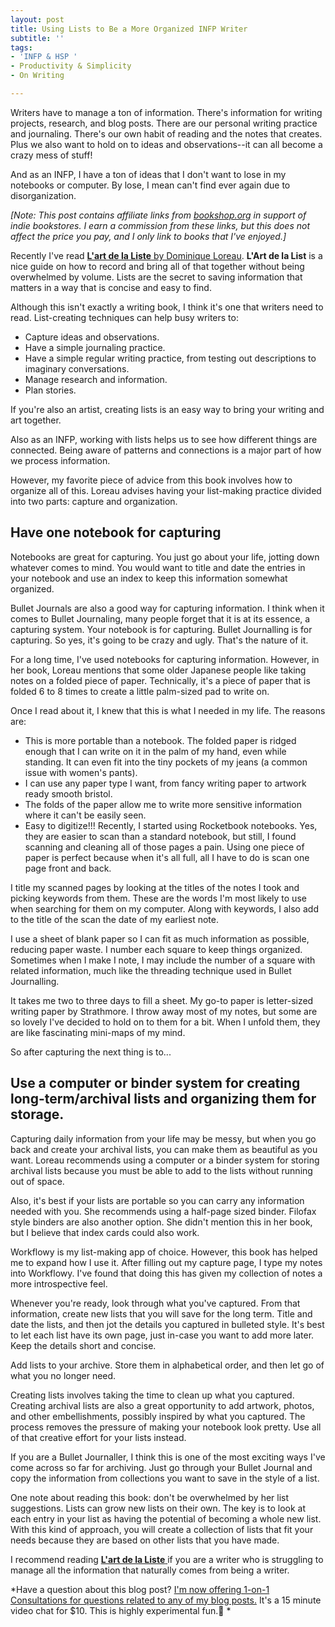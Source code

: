 ```yaml
---
layout: post
title: Using Lists to Be a More Organized INFP Writer
subtitle: ''
tags:
- 'INFP & HSP '
- Productivity & Simplicity
- On Writing

---
```

Writers have to manage a ton of information. There's information for writing projects, research, and blog posts. There are our personal writing practice and journaling. There's our own habit of reading and the notes that creates. Plus we also want to hold on to ideas and observations--it can all become a crazy mess of stuff!

And as an INFP, I have a ton of ideas that I don't want to lose in my notebooks or computer. By lose, I mean can't find ever again due to disorganization.

_\[Note: This post contains affiliate links from_ [_bookshop.org_](https://bookshop.org) _in support of indie bookstores. I earn a commission from these links, but this does not affect the price you pay, and I only link to books that I've enjoyed.\]_

Recently I've read [**L'art de la Liste** by Dominique Loreau](https://bookshop.org/a/8232/9781409182917). **L'Art de la List** is a nice guide on how to record and bring all of that together without being overwhelmed by volume. Lists are the secret to saving information that matters in a way that is concise and easy to find.

Although this isn't exactly a writing book, I think it's one that writers need to read. List-creating techniques can help busy writers to:

* Capture ideas and observations.
* Have a simple journaling practice.
* Have a simple regular writing practice, from testing out descriptions to imaginary conversations.
* Manage research and information.
* Plan stories.

If you're also an artist, creating lists is an easy way to bring your writing and art together.

Also as an INFP, working with lists helps us to see how different things are connected. Being aware of patterns and connections is a major part of how we process information.

However, my favorite piece of advice from this book involves how to organize all of this. Loreau advises having your list-making practice divided into two parts: capture and organization.

## Have one notebook for capturing

Notebooks are great for capturing. You just go about your life, jotting down whatever comes to mind. You would want to title and date the entries in your notebook and use an index to keep this information somewhat organized.

Bullet Journals are also a good way for capturing information. I think when it comes to Bullet Journaling, many people forget that it is at its essence, a capturing system. Your notebook is for capturing. Bullet Journalling is for capturing. So yes, it's going to be crazy and ugly. That's the nature of it.

For a long time, I've used notebooks for capturing information. However, in her book, Loreau mentions that some older Japanese people like taking notes on a folded piece of paper. Technically, it's a piece of paper that is folded 6 to 8 times to create a little palm-sized pad to write on.

Once I read about it, I knew that this is what I needed in my life. The reasons are:

* This is more portable than a notebook. The folded paper is ridged enough that I can write on it in the palm of my hand, even while standing. It can even fit into the tiny pockets of my jeans (a common issue with women's pants).
* I can use any paper type I want, from fancy writing paper to artwork ready smooth bristol.
* The folds of the paper allow me to write more sensitive information where it can't be easily seen.
* Easy to digitize!!! Recently, I started using Rocketbook notebooks. Yes, they are easier to scan than a standard notebook, but still, I found scanning and cleaning all of those pages a pain. Using one piece of paper is perfect because when it's all full, all I have to do is scan one page front and back.

I title my scanned pages by looking at the titles of the notes I took and picking keywords from them. These are the words I'm most likely to use when searching for them on my computer. Along with keywords, I also add to the title of the scan the date of my earliest note.

I use a sheet of blank paper so I can fit as much information as possible, reducing paper waste. I number each square to keep things organized. Sometimes when I make I note, I may include the number of a square with related information, much like the threading technique used in Bullet Journalling.

It takes me two to three days to fill a sheet. My go-to paper is letter-sized writing paper by Strathmore. I throw away most of my notes, but some are so lovely I've decided to hold on to them for a bit. When I unfold them, they are like fascinating mini-maps of my mind.

So after capturing the next thing is to...

## Use a computer or binder system for creating long-term/archival lists and organizing them for storage.

Capturing daily information from your life may be messy, but when you go back and create your archival lists, you can make them as beautiful as you want. Loreau recommends using a computer or a binder system for storing archival lists because you must be able to add to the lists without running out of space.

Also, it's best if your lists are portable so you can carry any information needed with you. She recommends using a half-page sized binder. Filofax style binders are also another option. She didn't mention this in her book, but I believe that index cards could also work.

Workflowy is my list-making app of choice. However, this book has helped me to expand how I use it. After filling out my capture page, I type my notes into Workflowy. I've found that doing this has given my collection of notes a more introspective feel.

Whenever you're ready, look through what you've captured. From that information, create new lists that you will save for the long term. Title and date the lists, and then jot the details you captured in bulleted style. It's best to let each list have its own page, just in-case you want to add more later. Keep the details short and concise.

Add lists to your archive. Store them in alphabetical order, and then let go of what you no longer need.

Creating lists involves taking the time to clean up what you captured. Creating archival lists are also a great opportunity to add artwork, photos, and other embellishments, possibly inspired by what you captured. The process removes the pressure of making your notebook look pretty. Use all of that creative effort for your lists instead.

If you are a Bullet Journaller, I think this is one of the most exciting ways I've come across so far for archiving. Just go through your Bullet Journal and copy the information from collections you want to save in the style of a list.

One note about reading this book: don't be overwhelmed by her list suggestions. Lists can grow new lists on their own. The key is to look at each entry in your list as having the potential of becoming a whole new list. With this kind of approach, you will create a collection of lists that fit your needs because they are based on other lists that you have made.

I recommend reading [**L'art de la Liste** ](https://bookshop.org/a/8232/9781409182917)if you are a writer who is struggling to manage all the information that naturally comes from being a writer.

*Have a question about this blog post? [I'm now offering 1-on-1 Consultations for questions related to any of my blog posts.](https://www.buymeacoffee.com/arcadiapage/e/1001) It's a 15 minute video chat for $10. This is highly experimental fun.🙂 * 